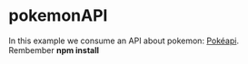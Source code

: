 # pokemonAPI
In this example we consume an API about pokemon: <a href='http://pokeapi.co/'>Pokéapi</a>. <br>
Rembember <strong>npm install</strong>

